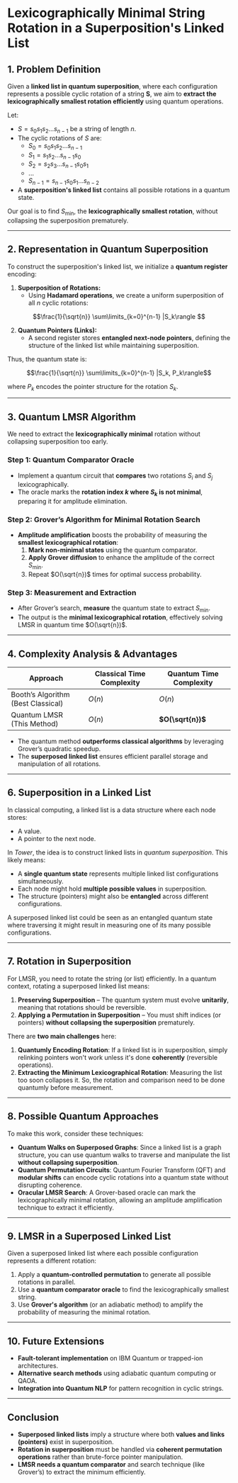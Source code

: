 # **Lexicographically Minimal String Rotation in a Superposition's Linked List**  

## **1. Problem Definition**  
Given a **linked list in quantum superposition**, where each configuration represents a possible cyclic rotation of a string **S**, we aim to **extract the lexicographically smallest rotation efficiently** using quantum operations.  

Let:  
- $S = s_0s_1s_2...s_{n-1}$ be a string of length $n$.  
- The cyclic rotations of $S$ are:  
  - $S_0 = s_0s_1s_2...s_{n-1}$ 
  - $S_1 = s_1s_2...s_{n-1}s_0$  
  - $S_2 = s_2s_3...s_{n-1}s_0s_1$  
  - ...  
  - $S_{n-1} = s_{n-1}s_0s_1...s_{n-2}$
- A **superposition's linked list** contains all possible rotations in a quantum state.  

Our goal is to find $S_{\text{min}}$, the **lexicographically smallest rotation**, without collapsing the superposition prematurely.  

---

## **2. Representation in Quantum Superposition**  
To construct the superposition's linked list, we initialize a **quantum register** encoding:  
1. **Superposition of Rotations:**  
   - Using **Hadamard operations**, we create a uniform superposition of all $n$ cyclic rotations:
        
$$\frac{1}{\sqrt{n}} \sum\limits_{k=0}^{n-1} |S_k\rangle $$

2. **Quantum Pointers (Links):**  
   - A second register stores **entangled next-node pointers**, defining the structure of the linked list while maintaining superposition.  

Thus, the quantum state is:

$$\frac{1}{\sqrt{n}} \sum\limits_{k=0}^{n-1} |S_k, P_k\rangle$$

where $P_k$ encodes the pointer structure for the rotation $S_k$.  

---

## **3. Quantum LMSR Algorithm**  
We need to extract the **lexicographically minimal** rotation without collapsing superposition too early.  

### **Step 1: Quantum Comparator Oracle**  
- Implement a quantum circuit that **compares** two rotations $S_i$ and $S_j$ lexicographically.  
- The oracle marks the **rotation index $k$ where $S_k$ is not minimal**, preparing it for amplitude elimination.  

### **Step 2: Grover’s Algorithm for Minimal Rotation Search**  
- **Amplitude amplification** boosts the probability of measuring the **smallest lexicographical rotation**:  
  1. **Mark non-minimal states** using the quantum comparator.  
  2. **Apply Grover diffusion** to enhance the amplitude of the correct $S_{\text{min}}$.  
  3. Repeat $O(\sqrt{n})$ times for optimal success probability.  

### **Step 3: Measurement and Extraction**  
- After Grover’s search, **measure** the quantum state to extract $S_{\text{min}}$.  
- The output is the **minimal lexicographical rotation**, effectively solving LMSR in quantum time $O(\sqrt{n})$.  

---

## **4. Complexity Analysis & Advantages**  
| Approach                           | Classical Time Complexity | Quantum Time Complexity |
| ---------------------------------- | ------------------------- | ----------------------- |
| Booth’s Algorithm (Best Classical) | $O(n)$                    | $O(n)$                  |
| Quantum LMSR (This Method)         | $O(n)$                    | **$O(\sqrt{n})$**       |

- The quantum method **outperforms classical algorithms** by leveraging Grover’s quadratic speedup.  
- The **superposed linked list** ensures efficient parallel storage and manipulation of all rotations.  

---

## **6. Superposition in a Linked List**
In classical computing, a linked list is a data structure where each node stores:
- A value.
- A pointer to the next node.

In *Tower*, the idea is to construct linked lists in *quantum superposition*. This likely means:
- A **single quantum state** represents multiple linked list configurations simultaneously.
- Each node might hold **multiple possible values** in superposition.
- The structure (pointers) might also be **entangled** across different configurations.

A superposed linked list could be seen as an entangled quantum state where traversing it might result in measuring one of its many possible configurations.

---

## **7. Rotation in Superposition**
For LMSR, you need to rotate the string (or list) efficiently. In a quantum context, rotating a superposed linked list means:
1. **Preserving Superposition** – The quantum system must evolve **unitarily**, meaning that rotations should be reversible.
2. **Applying a Permutation in Superposition** – You must shift indices (or pointers) **without collapsing the superposition** prematurely.

There are **two main challenges** here:
1. **Quantumly Encoding Rotation**: If a linked list is in superposition, simply relinking pointers won't work unless it's done **coherently** (reversible operations).
2. **Extracting the Minimum Lexicographical Rotation**: Measuring the list too soon collapses it. So, the rotation and comparison need to be done quantumly before measurement.

---

## **8. Possible Quantum Approaches**
To make this work, consider these techniques:

- **Quantum Walks on Superposed Graphs**: Since a linked list is a graph structure, you can use quantum walks to traverse and manipulate the list **without collapsing superposition**.
- **Quantum Permutation Circuits**: Quantum Fourier Transform (QFT) and **modular shifts** can encode cyclic rotations into a quantum state without disrupting coherence.
- **Oracular LMSR Search**: A Grover-based oracle can mark the lexicographically minimal rotation, allowing an amplitude amplification technique to extract it efficiently.

---

## **9. LMSR in a Superposed Linked List**
Given a superposed linked list where each possible configuration represents a different rotation:
1. Apply a **quantum-controlled permutation** to generate all possible rotations in parallel.
2. Use a **quantum comparator oracle** to find the lexicographically smallest string.
3. Use **Grover's algorithm** (or an adiabatic method) to amplify the probability of measuring the minimal rotation.

---

## **10. Future Extensions**  
- **Fault-tolerant implementation** on IBM Quantum or trapped-ion architectures.  
- **Alternative search methods** using adiabatic quantum computing or QAOA.  
- **Integration into Quantum NLP** for pattern recognition in cyclic strings.

---

## **Conclusion**
- **Superposed linked lists** imply a structure where both **values and links (pointers)** exist in superposition.
- **Rotation in superposition** must be handled via **coherent permutation operations** rather than brute-force pointer manipulation.
- **LMSR needs a quantum comparator** and search technique (like Grover’s) to extract the minimum efficiently.
